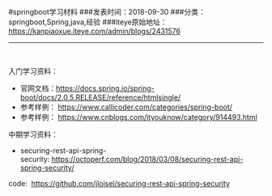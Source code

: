 #springboot学习材料
###发表时间：2018-09-30
###分类：springboot,Spring,java,经验
###iteye原始地址：<a href="https://kanpiaoxue.iteye.com/admin/blogs/2431576" target="_blank">https://kanpiaoxue.iteye.com/admin/blogs/2431576</a>

---

<div class="iteye-blog-content-contain" style="font-size: 14px;"> 
 <p style="font-size: 14px;">&nbsp;</p> 
 <p style="font-size: 14px;">入门学习资料：</p> 
 <ul style="font-size: 14px;"> 
  <li>官网文档：<a href="https://docs.spring.io/spring-boot/docs/2.0.5.RELEASE/reference/htmlsingle/">https://docs.spring.io/spring-boot/docs/2.0.5.RELEASE/reference/htmlsingle/</a> </li> 
  <li>参考样例： <a href="https://www.callicoder.com/categories/spring-boot/">https://www.callicoder.com/categories/spring-boot/</a> </li> 
  <li>参考样例：&nbsp;<a href="https://www.cnblogs.com/ityouknow/category/914493.html">https://www.cnblogs.com/ityouknow/category/914493.html</a> </li> 
 </ul> 
 <p style="font-size: 14px;">中期学习资料：</p> 
 <ul> 
  <li>securing-rest-api-spring-security:&nbsp;<a href="https://octoperf.com/blog/2018/03/08/securing-rest-api-spring-security/">https://octoperf.com/blog/2018/03/08/securing-rest-api-spring-security/</a> </li> 
 </ul> code:&nbsp;
 <a href="https://github.com/jloisel/securing-rest-api-spring-security">https://github.com/jloisel/securing-rest-api-spring-security</a> 
</div>
